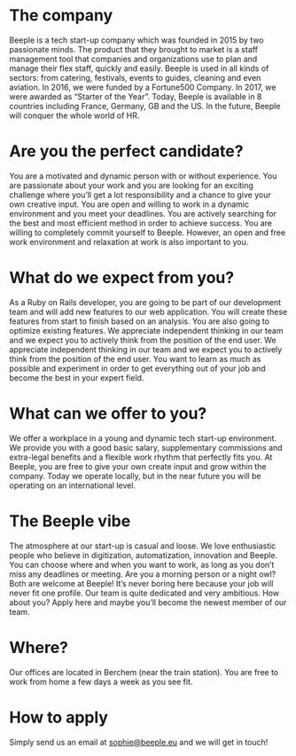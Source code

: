 # The company
Beeple is a tech start-up company which was founded in 2015 by two passionate minds. The product that they brought to market is a staff management tool that companies and organizations use to plan and manage their flex staff, quickly and easily. Beeple is used in all kinds of sectors: from catering, festivals, events to guides, cleaning and even aviation. In 2016, we were funded by a Fortune500 Company. In 2017, we were awarded as “Starter of the Year”. Today, Beeple is available in 8 countries including France, Germany, GB and the US. In the future, Beeple will conquer the whole world of HR.

# Are you the perfect candidate?
You are a motivated and dynamic person with or without experience. You are passionate about your work and you are looking for an exciting challenge where you’ll get a lot responsibility and a chance to give your own creative input. You are open and willing to work in a dynamic environment and you meet your deadlines. You are actively searching for the best and most efficient method in order to achieve success. You are willing to completely commit yourself to Beeple. However, an open and free work environment and relaxation at work is also important to you.

# What do we expect from you?
As a Ruby on Rails developer, you are going to be part of our development team and will add new features to our web application. You will create these features from start to finish based on an analysis. You are also going to optimize existing features. We appreciate independent thinking in our team and we expect you to actively think from the position of the end user. We appreciate independent thinking in our team and we expect you to actively think from the position of the end user. You want to learn as much as possible and experiment in order to get everything out of your job and become the best in your expert field.

# What can we offer to you?
We offer a workplace in a young and dynamic tech start-up environment. We provide you with a good basic salary, supplementary commissions and extra-legal benefits and a flexible work rhythm that perfectly fits you. At Beeple, you are free to give your own create input and grow within the company. Today we operate locally, but in the near future you will be operating on an international level.

# The Beeple vibe
The atmosphere at our start-up is casual and loose. We love enthusiastic people who believe in digitization, automatization, innovation and Beeple. You can choose where and when you want to work, as long as you don’t miss any deadlines or meeting. Are you a morning person or a night owl? Both are welcome at Beeple! It’s never boring here because your job will never fit one profile. Our team is quite dedicated and very ambitious. How about you? Apply here and maybe you’ll become the newest member of our team.

# Where?
Our offices are located in Berchem (near the train station). You are free to work from home a few days a week as you see fit.

# How to apply
Simply send us an email at sophie@beeple.eu and we will get in touch!
